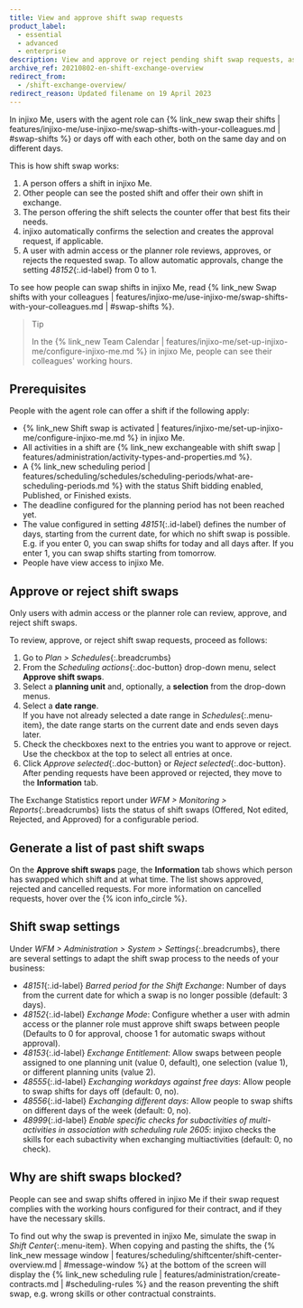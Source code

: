```yaml
---
title: View and approve shift swap requests
product_label:
  - essential
  - advanced
  - enterprise
description: View and approve or reject pending shift swap requests, as well as view past swaps.
archive_ref: 20210802-en-shift-exchange-overview
redirect_from:
  - /shift-exchange-overview/
redirect_reason: Updated filename on 19 April 2023
---
```


In injixo Me, users with the agent role can {% link_new swap their shifts | features/injixo-me/use-injixo-me/swap-shifts-with-your-colleagues.md | #swap-shifts %} or days off with each other, both on the same day and on different days.

This is how shift swap works:

1. A person offers a shift in injixo Me.
2. Other people can see the posted shift and offer their own shift in exchange.
3. The person offering the shift selects the counter offer that best fits their needs.
4. injixo automatically confirms the selection and creates the approval request, if applicable.
5. A user with admin access or the planner role reviews, approves, or rejects the requested swap. To allow automatic approvals, change the setting _48152_{:.id-label} from 0 to 1.

To see how people can swap shifts in injixo Me, read {% link_new Swap shifts with your colleagues | features/injixo-me/use-injixo-me/swap-shifts-with-your-colleagues.md | #swap-shifts %}.

> Tip
>
> In the {% link_new Team Calendar | features/injixo-me/set-up-injixo-me/configure-injixo-me.md %} in injixo Me, people can see their colleagues' working hours.

## Prerequisites

People with the agent role can offer a shift if the following apply:

- {% link_new Shift swap is activated | features/injixo-me/set-up-injixo-me/configure-injixo-me.md %} in injixo Me.
- All activities in a shift are {% link_new exchangeable with shift swap | features/administration/activity-types-and-properties.md %}.
- A {% link_new scheduling period | features/scheduling/schedules/scheduling-periods/what-are-scheduling-periods.md %} with the status Shift bidding enabled, Published, or Finished exists.
- The deadline configured for the planning period has not been reached yet.
- The value configured in setting _48151_{:.id-label} defines the number of days, starting from the current date, for which no shift swap is possible. E.g. if you enter 0, you can swap shifts for today and all days after. If you enter 1, you can swap shifts starting from tomorrow.
- People have view access to injixo Me.

## Approve or reject shift swaps

Only users with admin access or the planner role can review, approve, and reject shift swaps.

To review, approve, or reject shift swap requests, proceed as follows:

1. Go to _Plan > Schedules_{:.breadcrumbs}
2. From the _Scheduling actions_{:.doc-button} drop-down menu, select **Approve shift swaps**.
3. Select a **planning unit** and, optionally, a **selection** from the drop-down menus.
4. Select a **date range**.<br>If you have not already selected a date range in _Schedules_{:.menu-item}, the date range starts on the current date and ends seven days later.
5. Check the checkboxes next to the entries you want to approve or reject. Use the checkbox at the top to select all entries at once.
6. Click _Approve selected_{:.doc-button} or _Reject selected_{:.doc-button}.  
   After pending requests have been approved or rejected, they move to the **Information** tab.

The Exchange Statistics report under _WFM > Monitoring > Reports_{:.breadcrumbs} lists the status of shift swaps (Offered, Not edited, Rejected, and Approved) for a configurable period.

## Generate a list of past shift swaps

On the **Approve shift swaps** page, the **Information** tab shows which person has swapped which shift and at what time. The list shows approved, rejected and cancelled requests. For more information on cancelled requests, hover over the {% icon info_circle %}.

## Shift swap settings

Under _WFM > Administration > System > Settings_{:.breadcrumbs}, there are several settings to adapt the shift swap process to the needs of your business:

- _48151_{:.id-label} _Barred period for the Shift Exchange_: Number of days from the current date for which a swap is no longer possible (default: 3 days).
- _48152_{:.id-label} _Exchange Mode_: Configure whether a user with admin access or the planner role must approve shift swaps between people (Defaults to 0 for approval, choose 1 for automatic swaps without approval).
- _48153_{:.id-label} _Exchange Entitlement_: Allow swaps between people assigned to one planning unit (value 0, default), one selection (value 1), or different planning units (value 2).
- _48555_{:.id-label} _Exchanging workdays against free days_: Allow people to swap shifts for days off (default: 0, no).
- _48556_{:.id-label} _Exchanging different days_: Allow people to swap shifts on different days of the week (default: 0, no).
- _48999_{:.id-label} _Enable specific checks for subactivities of multi-activities in association with scheduling rule 2605_: injixo checks the skills for each subactivity when exchanging multiactivities (default: 0, no check).

## Why are shift swaps blocked?

People can see and swap shifts offered in injixo Me if their swap request complies with the working hours configured for their contract, and if they have the necessary skills.

To find out why the swap is prevented in injixo Me, simulate the swap in _Shift Center_{:.menu-item}. When copying and pasting the shifts, the {% link_new message window | features/scheduling/shiftcenter/shift-center-overview.md | #message-window %} at the bottom of the screen will display the {% link_new scheduling rule | features/administration/create-contracts.md | #scheduling-rules %} and the reason preventing the shift swap, e.g. wrong skills or other contractual constraints.
